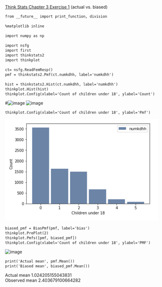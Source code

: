 [Think Stats Chapter 3 Exercise 1](http://greenteapress.com/thinkstats2/html/thinkstats2004.html#toc31) (actual vs. biased)

```
from __future__ import print_function, division

%matplotlib inline

import numpy as np

import nsfg
import first
import thinkstats2
import thinkplot 

ct= nsfg.ReadFemResp()
pmf = thinkstats2.Pmf(ct.numkdhh, label='numkdhh')

hist = thinkstats2.Hist(ct.numkdhh, label='numkdhh')
thinkplot.Hist(hist)
thinkplot.Config(xlabel='Count of children under 18', ylabel='Count')
```
#![image](dsp/statistics/graph.jpg)
![image](/https://github.com/ieotaone/dsp/blob/master/statistics/graph.jpg)

```thinkplot.Pmf(pmf)
thinkplot.Config(xlabel='Count of children under 18', ylabel='Pmf')
```

![image](https://github.com/ieotaone/dsp/blob/master/statistics/graph.jpg)

```
biased_pmf = BiasPmf(pmf, label='bias')
thinkplot.PrePlot(2)
thinkplot.Pmfs([pmf, biased_pmf])
thinkplot.Config(xlabel='Count of children under 18', ylabel='PMF')
```

![image](/graph3.jpg)

```
print('Actual mean', pmf.Mean())
print('Biased mean', biased_pmf.Mean())
```
Actual mean 1.024205155043831  
Observed mean 2.403679100664282

